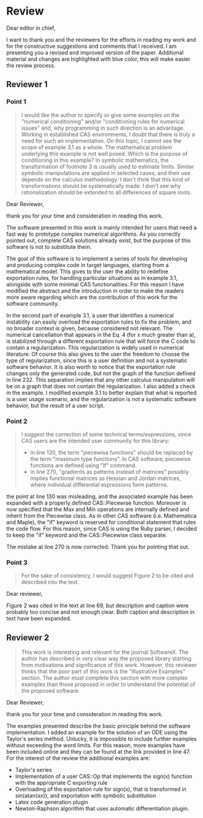 # Review

Dear editor in chief,

I want to thank you and the reviewers for the efforts in reading my work and for the constructive suggestions and comments that I received. I am presenting you a revised and improved version of the paper. Additional material and changes are highlighted with blue color, this will make easier the review process.

## Reviewer 1

### Point 1

> I would like the author to specify or give some examples on the "numerical conditioning" and/or "conditioning rules for numerical issues" and, why programming in such direction is an advantage. Working in established CAS environments, I doubt that there is truly a need for such an implementation. On this topic, I cannot see the scope of example 3.1 as a whole. The mathematical problem underlying this example is not well posed. Which is the purpose of conditioning in this example? In symbolic mathematics, the transformation of footnote 3 is usually used to estimate limits. Similar symbolic manipulations are applied in selected cases, and their use depends on the calculus methodology. I don't think that this kind of transformations should be systematically made. I don't see why rationalization should be extended to all differences of square roots.

Dear Reviewer,

thank you for your time and consideration in reading this work.

The software presented in this work is mainly intended for users that need a fast way to prototype complex numerical algorithms. As you correctly pointed out, complete CAS solutions already exist, but the purpose of this software is not to substitute them.

The goal of this software is to implement a series of tools for developing and producing complex code in target languages, starting from a mathematical model. This gives to the user the ability to redefine exportation rules, for handling particular situations as in example 3.1, alongside with some minimal CAS functionalities. For this reason I have modified the abstract and the introduction in order to make the readers more aware regarding which are the contribution of this work for the software community.

In the second part of example 3.1, a user that identifies a numerical instability can easily overload the exportation rules to fix the problem, and no broader context is given, because considered not relevant. The numerical cancellation that appears in the Eq. 4 (for x much greater than a), is stabilized through a different exportation rule that will force the C code to contain a regularization. This regularization is widely used in numerical literature. Of course this also gives to the user the freedom to choose the type of regularization, since this is a user definition and not a systematic software behavior. It is also worth to notice that the exportation rule changes only the generated code, but not the graph of the function defined in line 232. This separation implies that any other calculus manipulation will be on a graph that does not contain the regularization. I also added a check in the example. I modified example 3.1 to better explain that what is reported is a user usage scenario, and the regularization is not a systematic software behavior, but the result of a user script.
### Point 2

> I suggest the correction of some technical terms/expressions, since CAS users are the intended user community for this library:
> * in line 130, the term "piecewise functions" should be replaced by the term "maximum type functions".  In CAS software, piecewise functions are defined using "If" command.
> * in line 270, "gradients as patterns instead of matrices" possibly implies functional matrices as Hessian and Jordan matrices, where individual differential expressions form patterns.

the point at line 130 was misleading, and the associated example has been expanded with a properly defined CAS::Piecewise function. Moreover is now specified that the Max and Min operations are internally defined and inherit from the Piecewise class. As in other CAS software (i.e. Mathematica and Maple), the "if" keyword is reserved for conditional statement that rules the code flow. For this reason, since CAS is using the Ruby parser, I decided to keep the "if" keyword and the CAS::Piecewise class separate.

The mistake at line 270 is now corrected. Thank you for pointing that out.

### Point 3

> For the sake of consistency, I would suggest Figure 2 to be cited and described into the text.

Dear reviewer,

Figure 2 was cited in the text at line 69, but description and caption were probably too concise and not enough clear. Both caption and description in text have been expanded.

## Reviewer 2

> This work is interesting and relevant for the journal SoftwareX. The author has described in very clear way the proposed library starting from motivations and significance of this work. However, this reviewer thinks that the poor part of this work is the "Illustrative Examples" section. The author must complete this section with more complex examples than those proposed in order to understand the potential of the proposed software.

Dear Reviewer,

thank you for your time and consideration in reading this work.

The examples presented describe the basic principle behind the software implementation. I added an example for the solution of an ODE using the Taylor's series method. Unlucky, it is impossible to include further examples without exceeding the word limits. For this reason, more examples have been included online and they can be found at the link provided in line 47. For the interest of the review the additional examples are:
 * Taylor's series
 * Implementation of a user CAS::Op that implements the sign(x) function with the appropriate C exporting rule
 * Overloading of the exportation rule for sign(x), that is transformed in sin(atan(ax)), and exportation with symbolic substitution
 * Latex code generation plugin
 * Newton-Raphson algorithm that uses automatic differentiation plugin.
